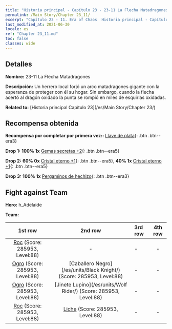 ```yaml
---
title: "Historia principal - Capítulo 23 - 23-11 La Flecha Matadragones"
permalink: /Main Story/Chapter 23_11/
excerpt: "Capítulo 23 - 11. Era of Chaos  Historia principal - Capítulo 23_11. 23-11 La Flecha Matadragones"
last_modified_at: 2021-06-30
locale: es
ref: "Chapter 23_11.md"
toc: false
classes: wide
---
```


## Detalles

 **Nombre:** 23-11 La Flecha Matadragones

 **Descripción:** Un herrero local forjó un arco matadragones gigante con la esperanza de proteger con él su hogar. Sin embargo, cuando la flecha acertó al dragón oxidado la punta se rompió en miles de esquirlas oxidadas.

 **Related to:** [Historia principal Capítulo 23](/es/Main Story/Chapter 23/)

## Recompensa obtenida

 **Recompensa por completar por primera vez::** [Llave de plata](/ItemsES/con_693/){: .btn .btn--era3}

 **Drop 1:** **100% 1x** [Gemas secretas +2](/ItemsES/mat_79/){: .btn .btn--era5}

 **Drop 2:** **60% 0x** [Cristal eterno +1](/ItemsES/mat_73/){: .btn .btn--era5}, **40% 1x** [Cristal eterno +1](/ItemsES/mat_73/){: .btn .btn--era5}

 **Drop 3:** **100% 1x** [Pergaminos de hechizo](/ItemsES/con_694/){: .btn .btn--era3}


## Fight against Team
 **Hero:** h_Adelaide

 **Team:**


  | 1st row | 2nd row | 3rd row | 4th row |
  |:----:|:----:|:----|:----:|
  | [Roc](/es/units/Roc/) (Score: 285953, Level:88)  | - | - | - |
  | [Ogro](/es/units/Ogre/) (Score: 285953, Level:88)  | [Caballero Negro](/es/units/Black Knight/) (Score: 285953, Level:88)  | - | - |
  | [Ogro](/es/units/Ogre/) (Score: 285953, Level:88)  | [Jinete Lupino](/es/units/Wolf Rider/) (Score: 285953, Level:88)  | - | - |
  | [Roc](/es/units/Roc/) (Score: 285953, Level:88)  | [Liche](/es/units/Lich/) (Score: 285953, Level:88)  | - | - |


